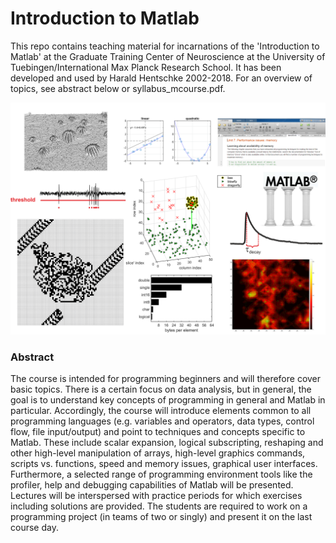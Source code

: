 # Introduction to Matlab

This repo contains teaching material for incarnations of the 'Introduction to Matlab' at the Graduate Training Center of Neuroscience at the University of Tuebingen/International Max Planck Research School. It has been developed and used by Harald Hentschke 2002-2018. For an overview of topics, see abstract below or syllabus_mcourse.pdf.

![screenshot](illustrations.png)

### Abstract
The course is intended for programming beginners and will therefore cover basic topics. There is a certain focus on data analysis, but in general, the goal is to understand key concepts of programming in general and Matlab in particular. Accordingly, the course will introduce elements common to all programming languages (e.g. variables and operators, data types, control flow, file input/output) and point to techniques and concepts specific to Matlab. These include scalar expansion, logical subscripting, reshaping and other high-level manipulation of arrays, high-level graphics commands, scripts vs. functions, speed and memory issues, graphical user interfaces. Furthermore, a selected range of programming environment tools like the profiler, help and debugging capabilities of Matlab will be presented. Lectures will be interspersed with practice periods for which exercises including solutions are provided. The students are required to work on a programming project (in teams of two or singly) and present it on the last course day.